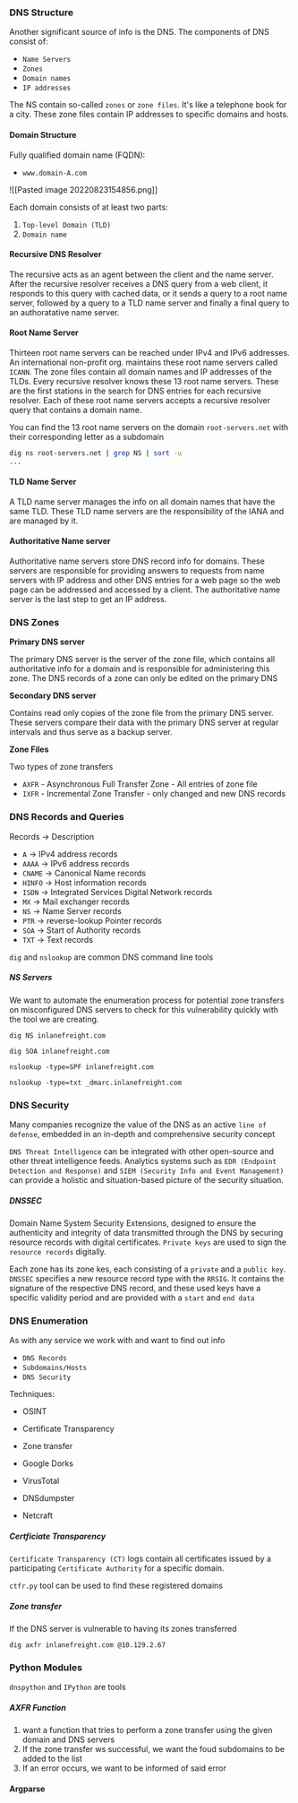 ### DNS Structure

Another significant source of info is the DNS. The components of DNS consist of:
- `Name Servers`
- `Zones`
- `Domain names`
- `IP addresses`

The NS contain so-called `zones` or `zone files`. It's like a telephone book for a city. These zone files contain IP addresses to specific domains and hosts.

#### Domain Structure

Fully qualified domain name (FQDN):

- `www.domain-A.com`

![[Pasted image 20220823154856.png]]

Each domain consists of at least two parts:
1. `Top-level Domain (TLD)`
2. `Domain name`

#### Recursive DNS Resolver

The recursive acts as an agent between the client and the name server. After the recursive resolver receives a DNS query from a web client, it responds to this query with cached data, or it sends a query to a root name server, followed by a query to a TLD name server and finally a final query to an authoratative name server.

#### Root Name Server

Thirteen root name servers can be reached under IPv4 and IPv6 addresses. An international non-profit org. maintains these root name servers called `ICANN`. The zone files contain all domain names and IP addresses of the TLDs. Every recursive resolver knows these 13 root name servers. These are the first stations in the search for DNS entries for each recursive resolver. Each of these root name servers accepts a recursive resolver query that contains a domain name.

You can find the 13 root name servers on the domain `root-servers.net` with their corresponding letter as a subdomain

```bash
dig ns root-servers.net | grep NS | sort -u
...
```

#### TLD Name Server

A TLD name server manages the info on all domain names that have the same TLD. These TLD name servers are the responsibility of the IANA and are managed by it.

#### Authoritative Name server

Authoritative name servers store DNS record info for domains. These servers are responsible for providing answers to requests from name servers with IP address and other DNS entries for a web page so the web page can be addressed and accessed by a client. The authoritative name server is the last step to get an IP address.

### DNS Zones

**Primary DNS server**

The primary DNS server is the server of the zone file, which contains all authoritative info for a domain and is responsible for administering this zone. The DNS records of a zone can only be edited on the primary DNS

**Secondary DNS server**

Contains read only copies of the zone file from the primary DNS server. These servers compare their data with the primary DNS server at regular intervals and thus serve as a backup server.

**Zone Files**

Two types of zone transfers
- `AXFR` - Asynchronous Full Transfer Zone - All entries of zone file
- `IXFR` - Incremental Zone Transfer - only changed and new DNS records

### DNS Records and Queries

Records -> Description

- `A` -> IPv4 address records
- `AAAA` -> IPv6 address records
- `CNAME` -> Canonical Name records
- `HINFO` -> Host information records
- `ISDN` -> Integrated Services Digital Network records
- `MX` -> Mail exchanger records
- `NS` -> Name Server records
- `PTR` -> reverse-lookup Pointer records
- `SOA` -> Start of Authority records
- `TXT` -> Text records

`dig` and `nslookup` are common DNS command line tools

##### NS Servers

We want to automate the enumeration process for potential zone transfers on misconfigured DNS servers to check for this vulnerability quickly with the tool we are creating.

```
dig NS inlanefreight.com
```

```
dig SOA inlanefreight.com
```

```
nslookup -type=SPF inlanefreight.com
```

```
nslookup -type=txt _dmarc.inlanefreight.com
```

### DNS Security

Many companies recognize the value of the DNS as an active `line of defense`, embedded in an in-depth and comprehensive security concept

`DNS Threat Intelligence` can be integrated with other open-source and other threat intelligence feeds. Analytics systems such as `EDR (Endpoint Detection and Response)` and `SIEM (Security Info and Event Management)` can provide a holistic and situation-based picture of the security situation.

##### DNSSEC

Domain Name System Security Extensions, designed to ensure the authenticity and integrity of data transmitted through the DNS by securing resource records with digital certificates. `Private keys` are used to sign the `resource records` digitally.

Each zone has its zone kes, each consisting of a `private` and a `public key`. `DNSSEC` specifies a new resource record type with the `RRSIG`. It contains the signature of the respective DNS record, and these used keys have a specific validity period and are provided with a `start` and `end data`

### DNS Enumeration

As with any service we work with and want to find out info

- `DNS Records`
- `Subdomains/Hosts`
- `DNS Security`

Techniques:
- OSINT
- Certificate Transparency
- Zone transfer

- Google Dorks
- VirusTotal
- DNSdumpster
- Netcraft

##### Certficiate Transparency

`Certificate Transparency (CT)` logs contain all certificates issued by a participating `Certificate Authority` for a specific domain. 

`ctfr.py` tool can be used to find these registered domains

##### Zone transfer

If the DNS server is vulnerable to having its zones transferred

```
dig axfr inlanefreight.com @10.129.2.67
```


### Python Modules

`dnspython` and `IPython` are tools

##### AXFR Function

1. want a function that tries to perform a zone transfer using the given domain and DNS servers
2. If the zone transfer ws successful, we want the foud subdomains to be added to the list
3. If an error occurs, we want to be informed of said error

#### Argparse

